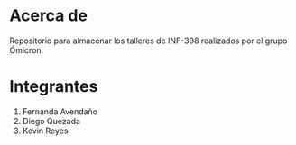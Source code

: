 # Acerca de
Repositorio para almacenar los talleres de INF-398 realizados por el grupo Ómicron.

# Integrantes
1. Fernanda Avendaño
2. Diego Quezada
3. Kevin Reyes
